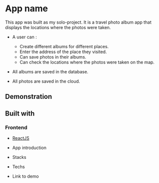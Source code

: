 # App name

This app was built as my solo-project. It is a travel photo album app that displays the locations where the photos were taken.

- A user can :
  - Create different albums for different places.
  - Enter the address of the place they visited.
  - Can save photos in their albums.
  - Can check the locations where the photos were taken on       the map.

- All albums are saved in the database.
- All photos are saved in the cloud.

## Demonstration
<!-- [Demo the project in production](https://triplanner.netlify.app/) -->

## Built with
### Frontend
- [ReactJS](https://reactjs.org/)

- App introduction
- Stacks
- Techs
- Link to demo
